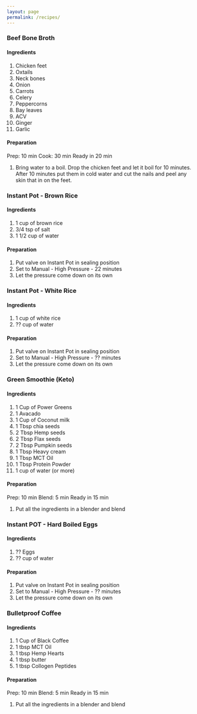 ```yaml
---
layout: page
permalink: /recipes/
---
```


### Beef Bone Broth
#### Ingredients
1. Chicken feet
1. Oxtails
1. Neck bones
1. Onion
1. Carrots
1. Celery
1. Peppercorns
1. Bay leaves
1. ACV
1. Ginger
1. Garlic
#### Preparation
Prep: 10 min Cook: 30 min Ready in 20 min
1. Bring water to a boil. Drop the chicken feet and let it boil for 10 minutes. After 10 minutes put them in cold water and cut the nails and peel any skin that in on the feet.


### Instant Pot - Brown Rice
#### Ingredients
1. 1 cup of brown rice
1. 3/4 tsp of salt
1. 1 1/2 cup of water
#### Preparation
1. Put valve on Instant Pot in sealing position
1. Set to Manual - High Pressure - 22 minutes
1. Let the pressure come down on its own


### Instant Pot - White Rice
#### Ingredients
1. 1 cup of white rice
1. ?? cup of water
#### Preparation
1. Put valve on Instant Pot in sealing position
1. Set to Manual - High Pressure - ?? minutes
1. Let the pressure come down on its own


### Green Smoothie (Keto)
#### Ingredients
1. 1 Cup of Power Greens
1. 1 Avacado
1. 1 Cup of Coconut milk
1. 1 Tbsp chia seeds
2. 2 Tbsp Hemp seeds
3. 2 Tbsp Flax seeds
4. 2 Tbsp Pumpkin seeds
5. 1 Tbsp Heavy cream
6. 1 Tbsp MCT Oil
7. 1 Tbsp Protein Powder
8. 1 cup of water (or more)
#### Preparation
Prep: 10 min Blend: 5 min Ready in 15 min
1. Put all the ingredients in a blender and blend


### Instant POT - Hard Boiled Eggs
#### Ingredients
1. ?? Eggs
2. ?? cup of water
#### Preparation
1. Put valve on Instant Pot in sealing position
1. Set to Manual - High Pressure - ?? minutes
1. Let the pressure come down on its own


### Bulletproof Coffee
#### Ingredients
1) 1 Cup of Black Coffee
2) 1 tbsp MCT Oil
3) 1 tbsp Hemp Hearts
4) 1 tbsp butter
5) 1 tbsp Collogen Peptides
#### Preparation
Prep: 10 min Blend: 5 min Ready in 15 min
1. Put all the ingredients in a blender and blend